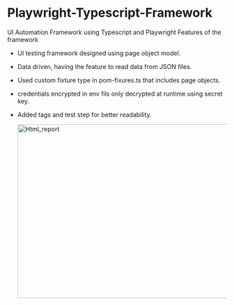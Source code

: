 # Playwright-Typescript-Framework
UI Automation Framework using Typescript and Playwright
Features of the framework
- UI testing framework designed using page object model.
- Data driven, having the feature to read data from JSON files.
- Used  custom fixture type in pom-fixures.ts that includes page objects.
- credentials encrypted in env fils only decrypted at runtime using secret key.
- Added tags and test step for better readability.

   <img width="505" height="398" alt="Html_report" src="https://github.com/user-attachments/assets/eaaf493a-9b42-47d3-b86b-7d9a92a1b786" />

